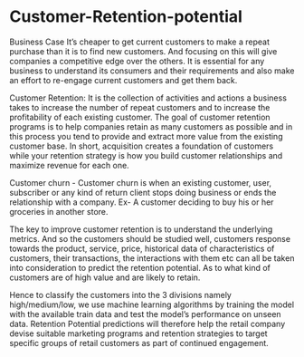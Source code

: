 # Customer-Retention-potential

Business Case
It’s cheaper to get current customers to make a repeat purchase than it is to find new customers. And focusing on this will give companies a competitive edge over the others. It is essential for any business to understand its consumers and their requirements and also make an effort to re-engage current customers and get them back. 

Customer Retention: It is the collection of activities and actions a business takes to increase the number of repeat customers and to increase the profitability of each existing customer. The goal of customer retention programs is to help companies retain as many customers as possible and in this process you tend to provide and extract more value from the existing customer base. In short, acquisition creates a foundation of customers while your retention strategy is how you build customer relationships and maximize revenue for each one.

Customer churn - Customer churn is when an existing customer, user, subscriber or any kind of return client stops doing business or ends the relationship with a company.      Ex- A customer deciding to buy his or her groceries in another store.

The key to improve customer retention is to understand the underlying metrics. And so the customers should be studied well, customers response towards the product, service, price, historical data of characteristics of customers, their transactions, the interactions with them  etc can all be taken into consideration to predict the retention potential. As to what kind of customers are of high value and are likely to retain. 

Hence to classify the customers into the 3 divisions namely high/medium/low, we use machine learning algorithms by training the model with the available train data and test the model’s performance on unseen data. Retention Potential predictions will therefore help the retail company devise suitable marketing programs and retention strategies to target specific groups of retail customers as part of continued engagement. 
